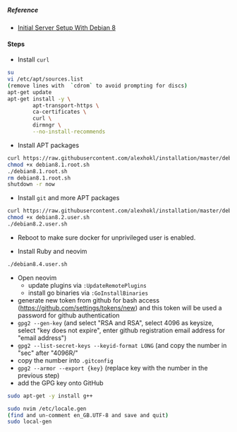 ##### Reference

- [Initial Server Setup With Debian 8](https://www.digitalocean.com/community/tutorials/initial-server-setup-with-debian-8)


#### Steps

- Install `curl`

```sh
su
vi /etc/apt/sources.list
(remove lines with  `cdrom` to avoid prompting for discs)
apt-get update
apt-get install -y \
		apt-transport-https \
		ca-certificates \
		curl \
        dirmngr \
		--no-install-recommends
```

- Install APT packages

```sh
curl https://raw.githubusercontent.com/alexhokl/installation/master/debian8.1.root.sh -o debian8.1.root.sh
chmod +x debian8.1.root.sh
./debian8.1.root.sh
rm debian8.1.root.sh
shutdown -r now
```

- Install `git` and more APT packages

```sh
curl https://raw.githubusercontent.com/alexhokl/installation/master/debian8.2.user.sh -o debian8.2.user.sh
chmod +x debian8.2.user.sh
./debian8.2.user.sh
```

- Reboot to make sure docker for unprivileged user is enabled.

- Install Ruby and neovim

```sh
./debian8.4.user.sh
```

- Open neovim
  - update plugins via `:UpdateRemotePlugins`
  - install go binaries via `:GoInstallBinaries`
- generate new token from github for bash access (https://github.com/settings/tokens/new) and this token will be used a password for github authentication
- `gpg2 --gen-key` (and select "RSA and RSA", select 4096 as keysize, select "key does not expire", enter github registration email address for "email address")
- `gpg2 --list-secret-keys --keyid-format LONG` (and copy the number in "sec" after "4096R/"
- copy the number into `.gitconfig`
- `gpg2 --armor --export {key}` (replace key with the number in the previous step)
- add the GPG key onto GitHub

```sh
sudo apt-get -y install g++

sudo nvim /etc/locale.gen
(find and un-comment en_GB.UTF-8 and save and quit)
sudo local-gen
```
